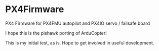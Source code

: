PX4Firmware
===========

PX4 Firmware for PX4FMU autopilot and PX4IO servo / failsafe board

I hope this is the pishawk porting of ArduCopter!

This is my initial test, as is. Hope to get involved in useful development.
